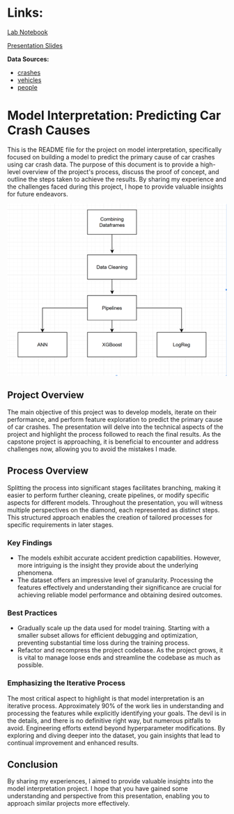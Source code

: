 # Links:

[Lab Notebook](https://docs.google.com/document/d/1XFZcpVfbainTZLCiMnmNKBXzJQCoXJPSIG4jM3vJNDQ/edit)


[Presentation Slides](https://docs.google.com/presentation/d/12Wx0nKubivoAW4lI8ctMYu1qRpKs8bhXRG6NTwSRlj8/edit#slide=id.p)

**Data Sources:** 
* [crashes](https://data.cityofchicago.org/Transportation/Traffic-Crashes-Crashes/85ca-t3if)
* [vehicles](https://data.cityofchicago.org/Transportation/Traffic-Crashes-Vehicles/68nd-jvt3)
* [people](https://data.cityofchicago.org/Transportation/Traffic-Crashes-People/u6pd-qa9d)

# Model Interpretation: Predicting Car Crash Causes

This is the README file for the project on model interpretation, specifically focused on building a model to predict the primary cause of car crashes using car crash data. The purpose of this document is to provide a high-level overview of the project's process, discuss the proof of concept, and outline the steps taken to achieve the results. By sharing my experience and the challenges faced during this project, I hope to provide valuable insights for future endeavors.

![image1](https://github.com/Kaewin/project-4/blob/main/Screenshot_1.png)

## Project Overview

The main objective of this project was to develop models, iterate on their performance, and perform feature exploration to predict the primary cause of car crashes. The presentation will delve into the technical aspects of the project and highlight the process followed to reach the final results. As the capstone project is approaching, it is beneficial to encounter and address challenges now, allowing you to avoid the mistakes I made.

## Process Overview

Splitting the process into significant stages facilitates branching, making it easier to perform further cleaning, create pipelines, or modify specific aspects for different models. Throughout the presentation, you will witness multiple perspectives on the diamond, each represented as distinct steps. This structured approach enables the creation of tailored processes for specific requirements in later stages.

### Key Findings

- The models exhibit accurate accident prediction capabilities. However, more intriguing is the insight they provide about the underlying phenomena.
- The dataset offers an impressive level of granularity. Processing the features effectively and understanding their significance are crucial for achieving reliable model performance and obtaining desired outcomes.

### Best Practices

- Gradually scale up the data used for model training. Starting with a smaller subset allows for efficient debugging and optimization, preventing substantial time loss during the training process.
- Refactor and recompress the project codebase. As the project grows, it is vital to manage loose ends and streamline the codebase as much as possible.

### Emphasizing the Iterative Process

The most critical aspect to highlight is that model interpretation is an iterative process. Approximately 90% of the work lies in understanding and processing the features while explicitly identifying your goals. The devil is in the details, and there is no definitive right way, but numerous pitfalls to avoid. Engineering efforts extend beyond hyperparameter modifications. By exploring and diving deeper into the dataset, you gain insights that lead to continual improvement and enhanced results.

## Conclusion

By sharing my experiences, I aimed to provide valuable insights into the model interpretation project. I hope that you have gained some understanding and perspective from this presentation, enabling you to approach similar projects more effectively.
